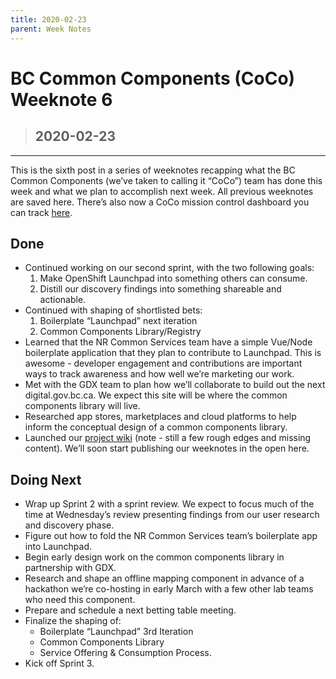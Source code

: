 ```yaml
---
title: 2020-02-23
parent: Week Notes
---
```

# BC Common Components (CoCo) Weeknote 6
> ## 2020-02-23
___

This is the sixth post in a series of weeknotes recapping what the BC Common Components (we’ve taken to calling it “CoCo”) team has done this week and what we plan to accomplish next week. All previous weeknotes are saved here. There’s also now a CoCo mission control dashboard you can track [here](https://trello.com/b/vqqXYk3l/common-components-mission-control).
 
## Done
- Continued working on our second sprint, with the two following goals: 
  1. Make OpenShift Launchpad into something others can consume.
  1. Distill our discovery findings into something shareable and actionable.
- Continued with shaping of shortlisted bets:
  1. Boilerplate “Launchpad” next iteration
  1. Common Components Library/Registry
- Learned that the NR Common Services team have a simple Vue/Node boilerplate application that they plan to contribute to Launchpad. This is awesome - developer engagement and contributions are important ways to track awareness and how well we’re marketing our work. 
- Met with the GDX team to plan how we’ll collaborate to build out the next digital[]().gov.bc.ca. We expect this site will be where the common components library will live.
- Researched app stores, marketplaces and cloud platforms to help inform the conceptual design of a common components library.
- Launched our [project wiki](https://bcgov.github.io/common-components-wiki) (note - still a few rough edges and missing content). We’ll soon start publishing our weeknotes in the open here.
           
## Doing Next
- Wrap up Sprint 2 with a sprint review.  We expect to focus much of the time at Wednesday’s review presenting findings from our user research and discovery phase.
- Figure out how to fold the NR Common Services team’s boilerplate app into Launchpad.
- Begin early design work on the common components library in partnership with GDX.
- Research and shape an offline mapping component in advance of a hackathon we’re co-hosting in early March with a few other lab teams who need this component.
- Prepare and schedule a next betting table meeting. 
- Finalize the shaping of:
  - Boilerplate “Launchpad” 3rd Iteration
  - Common Components Library
  - Service Offering & Consumption Process.
- Kick off Sprint 3.